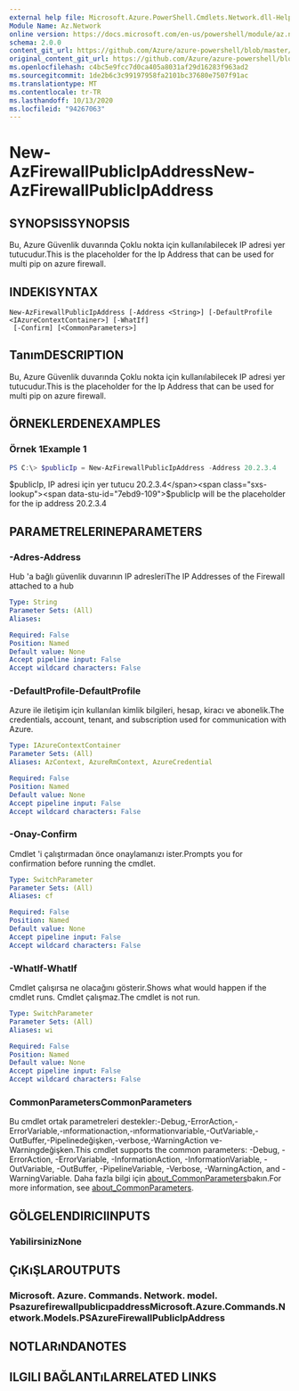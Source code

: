```yaml
---
external help file: Microsoft.Azure.PowerShell.Cmdlets.Network.dll-Help.xml
Module Name: Az.Network
online version: https://docs.microsoft.com/en-us/powershell/module/az.network/new-azfirewallpublicipaddress
schema: 2.0.0
content_git_url: https://github.com/Azure/azure-powershell/blob/master/src/Network/Network/help/New-AzFirewallPublicIpAddress.md
original_content_git_url: https://github.com/Azure/azure-powershell/blob/master/src/Network/Network/help/New-AzFirewallPublicIpAddress.md
ms.openlocfilehash: c4bc5e9fcc7d0ca405a8031af29d16283f963ad2
ms.sourcegitcommit: 1de2b6c3c99197958fa2101bc37680e7507f91ac
ms.translationtype: MT
ms.contentlocale: tr-TR
ms.lasthandoff: 10/13/2020
ms.locfileid: "94267063"
---
```

# <span data-ttu-id="7ebd9-101">New-AzFirewallPublicIpAddress</span><span class="sxs-lookup"><span data-stu-id="7ebd9-101">New-AzFirewallPublicIpAddress</span></span>

## <span data-ttu-id="7ebd9-102">SYNOPSIS</span><span class="sxs-lookup"><span data-stu-id="7ebd9-102">SYNOPSIS</span></span>
<span data-ttu-id="7ebd9-103">Bu, Azure Güvenlik duvarında Çoklu nokta için kullanılabilecek IP adresi yer tutucudur.</span><span class="sxs-lookup"><span data-stu-id="7ebd9-103">This is the placeholder for the Ip Address that can be used for multi pip on azure firewall.</span></span>

## <span data-ttu-id="7ebd9-104">INDEKI</span><span class="sxs-lookup"><span data-stu-id="7ebd9-104">SYNTAX</span></span>

```
New-AzFirewallPublicIpAddress [-Address <String>] [-DefaultProfile <IAzureContextContainer>] [-WhatIf]
 [-Confirm] [<CommonParameters>]
```

## <span data-ttu-id="7ebd9-105">Tanım</span><span class="sxs-lookup"><span data-stu-id="7ebd9-105">DESCRIPTION</span></span>
<span data-ttu-id="7ebd9-106">Bu, Azure Güvenlik duvarında Çoklu nokta için kullanılabilecek IP adresi yer tutucudur.</span><span class="sxs-lookup"><span data-stu-id="7ebd9-106">This is the placeholder for the Ip Address that can be used for multi pip on azure firewall.</span></span>

## <span data-ttu-id="7ebd9-107">ÖRNEKLERDEN</span><span class="sxs-lookup"><span data-stu-id="7ebd9-107">EXAMPLES</span></span>

### <span data-ttu-id="7ebd9-108">Örnek 1</span><span class="sxs-lookup"><span data-stu-id="7ebd9-108">Example 1</span></span>
```powershell
PS C:\> $publicIp = New-AzFirewallPublicIpAddress -Address 20.2.3.4
```

<span data-ttu-id="7ebd9-109">$publicIp, IP adresi için yer tutucu 20.2.3.4</span><span class="sxs-lookup"><span data-stu-id="7ebd9-109">$publicIp will be the placeholder for the ip address 20.2.3.4</span></span>

## <span data-ttu-id="7ebd9-110">PARAMETRELERINE</span><span class="sxs-lookup"><span data-stu-id="7ebd9-110">PARAMETERS</span></span>

### <span data-ttu-id="7ebd9-111">-Adres</span><span class="sxs-lookup"><span data-stu-id="7ebd9-111">-Address</span></span>
<span data-ttu-id="7ebd9-112">Hub 'a bağlı güvenlik duvarının IP adresleri</span><span class="sxs-lookup"><span data-stu-id="7ebd9-112">The IP Addresses of the Firewall attached to a hub</span></span>

```yaml
Type: String
Parameter Sets: (All)
Aliases:

Required: False
Position: Named
Default value: None
Accept pipeline input: False
Accept wildcard characters: False
```

### <span data-ttu-id="7ebd9-113">-DefaultProfile</span><span class="sxs-lookup"><span data-stu-id="7ebd9-113">-DefaultProfile</span></span>
<span data-ttu-id="7ebd9-114">Azure ile iletişim için kullanılan kimlik bilgileri, hesap, kiracı ve abonelik.</span><span class="sxs-lookup"><span data-stu-id="7ebd9-114">The credentials, account, tenant, and subscription used for communication with Azure.</span></span>

```yaml
Type: IAzureContextContainer
Parameter Sets: (All)
Aliases: AzContext, AzureRmContext, AzureCredential

Required: False
Position: Named
Default value: None
Accept pipeline input: False
Accept wildcard characters: False
```

### <span data-ttu-id="7ebd9-115">-Onay</span><span class="sxs-lookup"><span data-stu-id="7ebd9-115">-Confirm</span></span>
<span data-ttu-id="7ebd9-116">Cmdlet 'i çalıştırmadan önce onaylamanızı ister.</span><span class="sxs-lookup"><span data-stu-id="7ebd9-116">Prompts you for confirmation before running the cmdlet.</span></span>

```yaml
Type: SwitchParameter
Parameter Sets: (All)
Aliases: cf

Required: False
Position: Named
Default value: None
Accept pipeline input: False
Accept wildcard characters: False
```

### <span data-ttu-id="7ebd9-117">-WhatIf</span><span class="sxs-lookup"><span data-stu-id="7ebd9-117">-WhatIf</span></span>
<span data-ttu-id="7ebd9-118">Cmdlet çalışırsa ne olacağını gösterir.</span><span class="sxs-lookup"><span data-stu-id="7ebd9-118">Shows what would happen if the cmdlet runs.</span></span> <span data-ttu-id="7ebd9-119">Cmdlet çalışmaz.</span><span class="sxs-lookup"><span data-stu-id="7ebd9-119">The cmdlet is not run.</span></span>

```yaml
Type: SwitchParameter
Parameter Sets: (All)
Aliases: wi

Required: False
Position: Named
Default value: None
Accept pipeline input: False
Accept wildcard characters: False
```

### <span data-ttu-id="7ebd9-120">CommonParameters</span><span class="sxs-lookup"><span data-stu-id="7ebd9-120">CommonParameters</span></span>
<span data-ttu-id="7ebd9-121">Bu cmdlet ortak parametreleri destekler:-Debug,-ErrorAction,-ErrorVariable,-ınformationaction,-ınformationvariable,-OutVariable,-OutBuffer,-Pipelinedeğişken,-verbose,-WarningAction ve-Warningdeğişken.</span><span class="sxs-lookup"><span data-stu-id="7ebd9-121">This cmdlet supports the common parameters: -Debug, -ErrorAction, -ErrorVariable, -InformationAction, -InformationVariable, -OutVariable, -OutBuffer, -PipelineVariable, -Verbose, -WarningAction, and -WarningVariable.</span></span> <span data-ttu-id="7ebd9-122">Daha fazla bilgi için [about_CommonParameters](http://go.microsoft.com/fwlink/?LinkID=113216)bakın.</span><span class="sxs-lookup"><span data-stu-id="7ebd9-122">For more information, see [about_CommonParameters](http://go.microsoft.com/fwlink/?LinkID=113216).</span></span>

## <span data-ttu-id="7ebd9-123">GÖLGELENDIRICI</span><span class="sxs-lookup"><span data-stu-id="7ebd9-123">INPUTS</span></span>

### <span data-ttu-id="7ebd9-124">Yabilirsiniz</span><span class="sxs-lookup"><span data-stu-id="7ebd9-124">None</span></span>

## <span data-ttu-id="7ebd9-125">ÇıKıŞLAR</span><span class="sxs-lookup"><span data-stu-id="7ebd9-125">OUTPUTS</span></span>

### <span data-ttu-id="7ebd9-126">Microsoft. Azure. Commands. Network. model. Psazurefirewallpublicıpaddress</span><span class="sxs-lookup"><span data-stu-id="7ebd9-126">Microsoft.Azure.Commands.Network.Models.PSAzureFirewallPublicIpAddress</span></span>

## <span data-ttu-id="7ebd9-127">NOTLARıNDA</span><span class="sxs-lookup"><span data-stu-id="7ebd9-127">NOTES</span></span>

## <span data-ttu-id="7ebd9-128">ILGILI BAĞLANTıLAR</span><span class="sxs-lookup"><span data-stu-id="7ebd9-128">RELATED LINKS</span></span>
